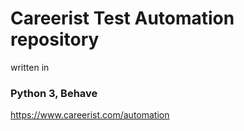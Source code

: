 # Careerist Test Automation repository
written in
### Python 3, Behave
https://www.careerist.com/automation
